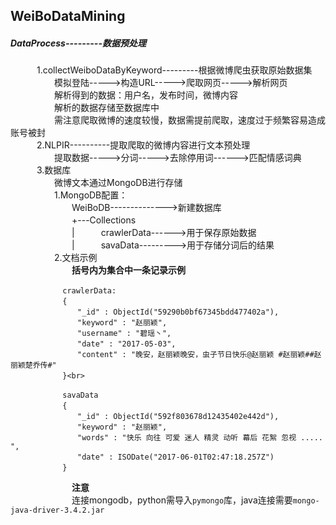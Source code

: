 ## WeiBoDataMining
##### DataProcess---------数据预处理
　　　1.collectWeiboDataByKeyword---------根据微博爬虫获取原始数据集<br>
　　　　　模拟登陆----->构造URL----->爬取网页----->解析网页<br>
　　　　　解析得到的数据：用户名，发布时间，微博内容<br>
　　　　　解析的数据存储至数据库中<br>
　　　　　需注意爬取微博的速度较慢，数据需提前爬取，速度过于频繁容易造成账号被封<br>
　　　2.NLPIR----------提取爬取的微博内容进行文本预处理<br>
　　　　　提取数据----->分词----->去除停用词------>匹配情感词典<br>
　　　3.数据库<br>
　　　　　微博文本通过MongoDB进行存储<br>
　　　　　1.MongoDB配置：<br>
　　　　　　　WeiBoDB-------------->新建数据库<br>
　　　　　　　+---Collections<br>
　　　　　　　|　　　crawlerData------>用于保存原始数据<br>
　　　　　　　|　　　savaData--------->用于存储分词后的结果<br>
　　　　　2.文档示例<br>
　　　　　　　**括号内为集合中一条记录示例**<br>
 ```
　　　　　　　crawlerData:
　　　　　　　{
　　　　　　　　　"_id" : ObjectId("59290b0bf67345bdd477402a"),
　　　　　　　　　"keyword" : "赵丽颖",
　　　　　　　　　"username" : "碧瑶丶",
　　　　　　　　　"date" : "2017-05-03",
　　　　　　　　　"content" : "晚安，赵丽颖晚安，虫子节日快乐@赵丽颖 #赵丽颖##赵丽颖楚乔传#"
　　　　　　　}<br>
```

```
　　　　　　　savaData
　　　　　　　{
　　　　　　　　　"_id" : ObjectId("592f803678d12435402e442d"),
　　　　　　　　　"keyword" : "赵丽颖",
　　　　　　　　　"words" : "快乐 向往 可爱 迷人 精灵 动听 幕后 花絮 忽视 ..... ",
　　　　　　　　　"date" : ISODate("2017-06-01T02:47:18.257Z")
　　　　　　　}
```
　　　　　　　**注意**<br>
　　　　　　　连接mongodb，python需导入`pymongo`库，java连接需要`mongo-java-driver-3.4.2.jar`<br>
 
